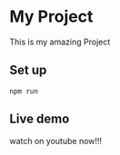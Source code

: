 # My Project

This is my amazing Project 

## Set up

`npm run`

## Live demo

watch on youtube now!!!
